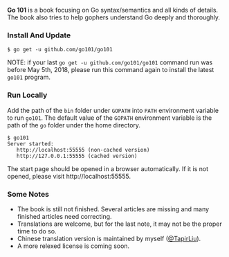 <b>Go 101</b> is a book focusing on Go syntax/semantics and all kinds of details.
The book also tries to help gophers understand Go deeply and thoroughly.

### Install And Update

```
$ go get -u github.com/go101/go101
```

NOTE: if your last `go get -u github.com/go101/go101` command run
was before May 5th, 2018, please run this command again to install
the latest `go101` program.

### Run Locally

Add the path of the `bin` folder under `GOPATH`
into `PATH` environment variable to run `go101`.
The default value of the `GOPATH` environment variable
is the path of the `go` folder under the home directory.

```
$ go101
Server started:
   http://localhost:55555 (non-cached version)
   http://127.0.0.1:55555 (cached version)
```

The start page should be opened in a browser automatically.
If it is not opened, please visit http://localhost:55555.

### Some Notes

* The book is still not finished. Several articles are missing and many finished articles need correcting.
* Translations are welcome, but for the last note, it may not be the proper time to do so.
* Chinese translation version is maintained by myself ([@TapirLiu](https://twitter.com/tapirliu)).
* A more relexed license is coming soon.
